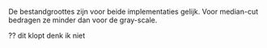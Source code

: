 De bestandgroottes zijn voor beide implementaties gelijk. Voor median-cut bedragen ze minder dan voor de gray-scale.

?? dit klopt denk ik niet